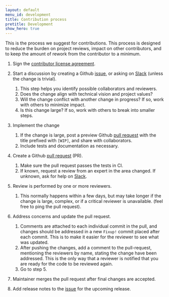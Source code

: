 ```yaml
---
layout: default
menu_id: development
title: Contribution process
pretitle: Development
show_hero: true
---
```



<div class="container container__development">

  <div class="row spacer-60">
  <div class="col-md-12">
<div markdown="1" class="leftcol widecol process">


This is the process we suggest for contributions.  This process is designed to reduce the burden on project 
reviews, impact on other contributors, and to keep the amount of rework from the contributor to a minimum.

1. Sign the [contributor license agreement]({{site.github_org_url}}/cla).

2. Start a discussion by creating a Github [issue]({{site.github_repo_url}}/issues), or asking on
   [Slack](/slack.html) (unless the change is trivial).

    1. This step helps you identify possible collaborators and reviewers.
    2. Does the change align with technical vision and project values?
    3. Will the change conflict with another change in progress? If so, work with others to minimize impact.
    4. Is this change large?  If so, work with others to break into smaller steps.

3. Implement the change

    1. If the change is large, post a preview Github [pull request]({{site.github_repo_url}}/pulls)
       with the title prefixed with `[WIP]`, and share with collaborators.
    2. Include tests and documentation as necessary.

4. Create a Github [pull request]({{site.github_repo_url}}/pulls) (PR).

    1. Make sure the pull request passes the tests in CI.
    2. If known, request a review from an expert in the area changed.  If unknown, ask for help on [Slack](/slack.html).

5. Review is performed by one or more reviewers.

    1. This normally happens within a few days, but may take longer if the change is large, complex, or if a
       critical reviewer is unavailable. (feel free to ping the pull request).

6. Address concerns and update the pull request.

    1. Comments are attached to each individual commit in the pull, and changes should be addressed in a
       new `Fixup!` commit placed after each commit.  This is to make it easier for the reviewer to see what was updated.
    2. After pushing the changes, add a comment to the pull-request, mentioning the reviewers by name, stating
       the change have been addressed.  This is the only way that a reviewer is notified that you are ready
       for the code to be reviewed again.
    3. Go to step 5.

7. Maintainer merges the pull request after final changes are accepted.

8. Add release notes to the [issue]({{site.github_repo_url}}/labels/release-notes) for the upcoming release.

</div>
</div>
</div>
</div>
